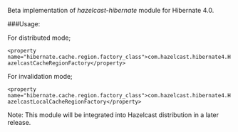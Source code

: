 Beta implementation of *hazelcast-hibernate* module for Hibernate 4.0.

###Usage:

For distributed mode;

`<property name="hibernate.cache.region.factory_class">com.hazelcast.hibernate4.HazelcastCacheRegionFactory</property>`


For invalidation mode;

`<property name="hibernate.cache.region.factory_class">com.hazelcast.hibernate4.HazelcastLocalCacheRegionFactory</property>`


Note: This module will be integrated into Hazelcast distribution in a later release.
